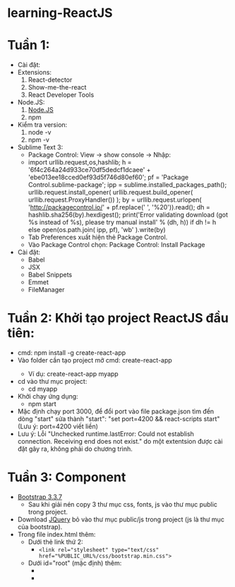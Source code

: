 # learning-ReactJS
# Tuần 1:
* Cài đặt:
* Extensions:
  1. React-detector
  2. Show-me-the-react
  3. React Developer Tools
* Node.JS:
  1. [Node.JS](https://nodejs.org/en/)
  2. npm
* Kiểm tra version:
  1. node -v
  2. npm -v
* Sublime Text 3:
  * Package Control: View -> show console -> Nhập:
  * import urllib.request,os,hashlib; h = '6f4c264a24d933ce70df5dedcf1dcaee' + 'ebe013ee18cced0ef93d5f746d80ef60'; pf = 'Package Control.sublime-package'; ipp = sublime.installed_packages_path(); urllib.request.install_opener( urllib.request.build_opener( urllib.request.ProxyHandler()) ); by = urllib.request.urlopen( 'http://packagecontrol.io/' + pf.replace(' ', '%20')).read(); dh = hashlib.sha256(by).hexdigest(); print('Error validating download (got %s instead of %s), please try manual install' % (dh, h)) if dh != h else open(os.path.join( ipp, pf), 'wb' ).write(by)
  * Tab Preferences xuất hiện thẻ Package Control.
  * Vào Package Control chọn: Package Control: Install Package
* Cài đặt: 		
  * Babel
  * JSX
  * Babel Snippets
  * Emmet
  * FileManager
# Tuần 2: Khởi tạo project ReactJS đầu tiên:
* cmd: npm install -g create-react-app
* Vào folder cần tạo project mở cmd: create-react-app <tenProject> 
  * Ví dụ: create-react-app myapp
* cd vào thư mục project: 
  * cd myapp
* Khởi chạy ứng dụng: 
  * npm start
* Mặc định chạy port 3000, để đổi port vào file package.json tìm đến dòng "start" sửa thành "start": "set port=4200 && react-scripts start" (Lưu ý: port=4200 viết liền)
* Lưu ý: Lỗi "Unchecked runtime.lastError: Could not establish connection. Receiving end does not exist." do một extentsion được cài đặt gây ra, không phải do chương trình.
# Tuần 3: Component
* [Bootstrap 3.3.7](https://getbootstrap.com/docs/3.3/)
  * Sau khi giải nén copy 3 thư mục css, fonts, js vào thư mục public trong project.
* Download [JQuery](https://jquery.com/download/) bỏ vào thư mục public/js trong project (js là thư mục của bootstrap).
* Trong file index.html thêm: 
  * Dưới thẻ link thứ 2: 
    *  `<link rel="stylesheet" type="text/css" href="%PUBLIC_URL%/css/bootstrap.min.css">`
  * Dưới id="root" (mặc định) thêm: 
    *  <script src="%PUBLIC_URL%/js/jquery-3.4.0.min.js"></script>
    *  <script src="%PUBLIC_URL%/js/bootstrap.min.js"></script>